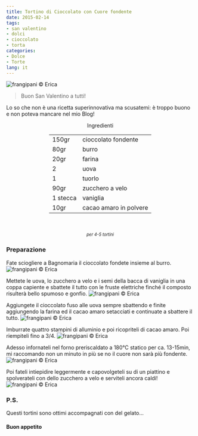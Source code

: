 ```yaml
---
title: Tortino di Cioccolato con Cuore fondente
date: 2015-02-14
tags:
- san valentino
- dolci
- cioccolato
- torta
categories:
- Dolce
- Torte
lang: it
---
```

![](header.jpg "frangipani © Erica")

> Buon San Valentino a tutti!

Lo so che non è una ricetta superinnovativa ma scusatemi: è troppo buono e non poteva mancare nel mio Blog!

<div id="wrapper" style="text-align: center">
  <div id="yourdiv" style="display: inline-block;">
    <div class="ingredients">
      <div class="ingredients-title">Ingredienti</div>
      <table>
        <tbody>
          <tr>
            <td>150gr</td>
            <td>cioccolato fondente</td>
          </tr>
          <tr>
            <td>80gr</td>
            <td>burro</td>
          </tr>
          <tr>
            <td>20gr</td>
            <td>farina</td>
          </tr>
          <tr>
            <td>2</td>
            <td>uova</td>
          </tr>
          <tr>
            <td>1</td>
            <td>tuorlo</td>
          </tr>
          <tr>
          	<td>90gr</td>
            <td>zucchero a velo</td>
          </tr>
          <tr>
            <td>1 stecca</td>
            <td>vaniglia</td>
          </tr>
          <tr>
            <td>10gr</td>
            <td>cacao amaro in polvere</td>     
          </tr>
        </tbody>
      </table>
      <br></br>
      <i class="pull-right" style="font-size: 80%;">per 4-5 tortini</i>
    </div>
  </div>
</div>


<h3>
	<font color="grey">
		<i class="fa-solid fa-gears"></i>
	</font> Preparazione
</h3>

Fate sciogliere a Bagnomaria il cioccolato fondete insieme al burro.
![](cioccolato.jpg "frangipani © Erica")

Mettete le uova, lo zucchero a velo e i semi della bacca di vaniglia in una coppa capiente e sbattete il tutto con le fruste elettriche finché il composto risulterà bello spumoso e gonfio.
![](uova.jpg "frangipani © Erica")

Aggiungete il cioccolato fuso alle uova sempre sbattendo e finite aggiungendo la farina ed il cacao amaro setacciati e continuate a sbattere il tutto.
![](impasto.jpg "frangipani © Erica")

Imburrate quattro stampini di alluminio e poi ricopriteli di cacao amaro. Poi riempiteli fino a 3/4.
![](stampini.jpg "frangipani © Erica")

Adesso infornateli nel forno preriscaldato a 180°C statico per ca. 13-15min, mi raccomando non un minuto in più se no il cuore non sarà più fondente.
![](sfornati.jpg "frangipani © Erica")

Poi fateli intiepidire leggermente e capovolgeteli su di un piattino e spolverateli con dello zucchero a velo e serviteli ancora caldi!
![](risultato.jpg "frangipani © Erica")

<h3>
  <font color="#FFCC00">
    <i class="fa-regular fa-lightbulb"></i>
  </font> P.S.
</h3>

Questi tortini sono ottimi accompagnati con del gelato...

<h4>Buon appetito
  <font color="red">
    <i class="fa-regular fa-face-smile"></i>
  </font>
</h4>
